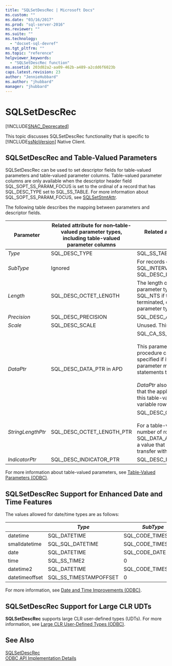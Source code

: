 ```yaml
---
title: "SQLSetDescRec | Microsoft Docs"
ms.custom: ""
ms.date: "03/16/2017"
ms.prod: "sql-server-2016"
ms.reviewer: ""
ms.suite: ""
ms.technology: 
  - "docset-sql-devref"
ms.tgt_pltfrm: ""
ms.topic: "reference"
helpviewer_keywords: 
  - "SQLSetDescRec function"
ms.assetid: 203d02a2-aa09-462b-a489-a2cdd6f6023b
caps.latest.revision: 23
author: "JennieHubbard"
ms.author: "jhubbard"
manager: "jhubbard"
---
```

# SQLSetDescRec
[!INCLUDE[SNAC_Deprecated](../../includes/snac-deprecated.md)]

  This topic discusses SQLSetDescRec functionality that is specific to [!INCLUDE[ssNoVersion](../../includes/ssnoversion-md.md)] Native Client.  
  
## SQLSetDescRec and Table-Valued Parameters  
 SQLSetDescRec can be used to set descriptor fields for table-valued parameters and table-valued parameter columns. Table-valued parameter columns are only available when the descriptor header field SQL_SOPT_SS_PARAM_FOCUS is set to the ordinal of a record that has SQL_DESC_TYPE set to SQL_SS_TABLE. For more information about SQL_SOPT_SS_PARAM_FOCUS, see [SQLSetStmtAttr](../../relational-databases/extended-stored-procedures-reference/sqlsetstmtattr.md).  
  
 The following table describes the mapping between parameters and descriptor fields.  
  
|Parameter|Related attribute for non–table-valued parameter types, including table-valued parameter columns|Related attribute for table-valued parameters|  
|---------------|--------------------------------------------------------------------------------------------------------|----------------------------------------------------|  
|*Type*|SQL_DESC_TYPE|SQL_SS_TABLE|  
|*SubType*|Ignored|For records of type SQL_DATETIME or SQL_INTERVAL, set this to SQL_DESC_DATETIME_INTERVAL_CODE.|  
|*Length*|SQL_DESC_OCTET_LENGTH|The length of the table-valued parameter type name. This can be SQL_NTS if the type name is null terminated, or zero if the table-valued parameter type name is not required.|  
|*Precision*|SQL_DESC_PRECISION|SQL_DESC_ARRAY_SIZE|  
|*Scale*|SQL_DESC_SCALE|Unused. This parameter should be zero.|  
|*DataPtr*|SQL_DESC_DATA_PTR in APD|SQL_CA_SS_TYPE_NAME<br /><br /> This parameter is optional for stored procedure calls, and NULL can be specified if it is not required. This parameter must be specified for SQL statements that are not procedure calls.<br /><br /> *DataPtr* also serves as a unique value that the application can use to identify this table-valued parameter when variable row binding is used.|  
|*StringLengthPtr*|SQL_DESC_OCTET_LENGTH_PTR|SQL_DESC_OCTET_LENGTH_PTR<br /><br /> For a table-valued parameter, this is the number of rows to transfer or SQL_DATA_AT_EXEC. This is a pointer to a value that holds the number of rows to transfer with SQLExecDirect.|  
|*IndicatorPtr*|SQL_DESC_INDICATOR_PTR|SQL_DESC_INDICATOR_PTR|  
  
 For more information about table-valued parameters, see [Table-Valued Parameters &#40;ODBC&#41;](../../relational-databases/native-client-odbc-table-valued-parameters/table-valued-parameters-odbc.md).  
  
## SQLSetDescRec Support for Enhanced Date and Time Features  
 The values allowed for date/time types are as follows:  
  
||*Type*|*SubType*|*Length*|*Precision*|*Scale*|  
|-|------------|---------------|--------------|-----------------|-------------|  
|datetime|SQL_DATETIME|SQL_CODE_TIMESTAMP|4|3|3|  
|smalldatetime|SQL_SQL_DATETIME|SQL_CODE_TIMESTAMP|8|0|0|  
|date|SQL_DATETIME|SQL_CODE_DATE|6|0|0|  
|time|SQL_SS_TIME2|0|10|0..7|0..7|  
|datetime2|SQL_DATETIME|SQL_CODE_TIMESTAMP|16|0..7|0..7|  
|datetimeoffset|SQL_SS_TIMESTAMPOFFSET|0|20|0..7|0..7|  
  
 For more information, see [Date and Time Improvements &#40;ODBC&#41;](../../relational-databases/native-client-odbc-date-time/date-and-time-improvements-odbc.md).  
  
## SQLSetDescRec Support for Large CLR UDTs  
 **SQLSetDescRec** supports large CLR user-defined types (UDTs). For more information, see [Large CLR User-Defined Types &#40;ODBC&#41;](../../relational-databases/native-client/odbc/large-clr-user-defined-types-odbc.md).  
  
## See Also  
 [SQLSetDescRec](http://go.microsoft.com/fwlink/?LinkId=80704)   
 [ODBC API Implementation Details](../../relational-databases/extended-stored-procedures-reference/odbc-api-implementation-details.md)  
  
  